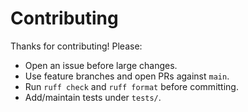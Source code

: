 # Contributing

Thanks for contributing! Please:

- Open an issue before large changes.
- Use feature branches and open PRs against `main`.
- Run `ruff check` and `ruff format` before committing.
- Add/maintain tests under `tests/`.
